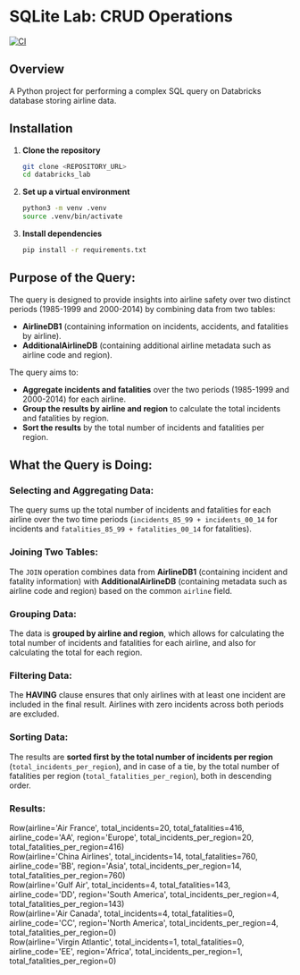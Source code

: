 # SQLite Lab: CRUD Operations

[![CI](https://github.com/TzRRR/databricks_lab/actions/workflows/cicd.yml/badge.svg)](https://github.com/TzRRR/databricks_lab/actions/workflows/cicd.yml)

## Overview

A Python project for performing a complex SQL query on Databricks database storing airline data.

## Installation

1. **Clone the repository**

   ```bash
   git clone <REPOSITORY_URL>
   cd databricks_lab
   ```

2. **Set up a virtual environment**

   ```bash
   python3 -m venv .venv
   source .venv/bin/activate
   ```

3. **Install dependencies**
   ```bash
   pip install -r requirements.txt
   ```

## Purpose of the Query:

The query is designed to provide insights into airline safety over two distinct periods (1985-1999 and 2000-2014) by combining data from two tables:

- **AirlineDB1** (containing information on incidents, accidents, and fatalities by airline).
- **AdditionalAirlineDB** (containing additional airline metadata such as airline code and region).

The query aims to:

- **Aggregate incidents and fatalities** over the two periods (1985-1999 and 2000-2014) for each airline.
- **Group the results by airline and region** to calculate the total incidents and fatalities by region.
- **Sort the results** by the total number of incidents and fatalities per region.

## What the Query is Doing:

### Selecting and Aggregating Data:

The query sums up the total number of incidents and fatalities for each airline over the two time periods (`incidents_85_99 + incidents_00_14` for incidents and `fatalities_85_99 + fatalities_00_14` for fatalities).

### Joining Two Tables:

The `JOIN` operation combines data from **AirlineDB1** (containing incident and fatality information) with **AdditionalAirlineDB** (containing metadata such as airline code and region) based on the common `airline` field.

### Grouping Data:

The data is **grouped by airline and region**, which allows for calculating the total number of incidents and fatalities for each airline, and also for calculating the total for each region.

### Filtering Data:

The **HAVING** clause ensures that only airlines with at least one incident are included in the final result. Airlines with zero incidents across both periods are excluded.

### Sorting Data:

The results are **sorted first by the total number of incidents per region** (`total_incidents_per_region`), and in case of a tie, by the total number of fatalities per region (`total_fatalities_per_region`), both in descending order.

### Results:

Row(airline='Air France', total_incidents=20, total_fatalities=416, airline_code='AA', region='Europe', total_incidents_per_region=20, total_fatalities_per_region=416)  
Row(airline='China Airlines', total_incidents=14, total_fatalities=760, airline_code='BB', region='Asia', total_incidents_per_region=14, total_fatalities_per_region=760)  
Row(airline='Gulf Air', total_incidents=4, total_fatalities=143, airline_code='DD', region='South America', total_incidents_per_region=4, total_fatalities_per_region=143)  
Row(airline='Air Canada', total_incidents=4, total_fatalities=0, airline_code='CC', region='North America', total_incidents_per_region=4, total_fatalities_per_region=0)  
Row(airline='Virgin Atlantic', total_incidents=1, total_fatalities=0, airline_code='EE', region='Africa', total_incidents_per_region=1, total_fatalities_per_region=0)
